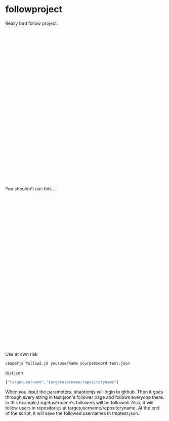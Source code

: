 # followproject
Really bad follow project. 

<br><br>
<br><br>

<br><br>
<br><br>

<br><br>
<br><br>

<br><br>
<br><br>

<br><br>
<br><br>

<br><br>
<br><br>


You shouldn't use this....



<br><br>
<br><br>

<br><br>
<br><br>


<br><br>
<br><br>

<br><br>
<br><br>


<br><br>
<br><br>

<br><br>
<br><br>


Use at own risk
```
casperjs follow2.js yourusername yourpassword test.json
```

test.json
```javascript
["targetusername","targetusername/repositoryname"]
```

When you input the parameters. phantomjs will login to github. Then it goes through every string in test.json's follower page and follows everyone there. In this example,targetusername's followers will be followed. Also, it will follow users in repositories at targetusername/repositoryname. At the end of the script, it will save the followed usernames in tmptest.json.






